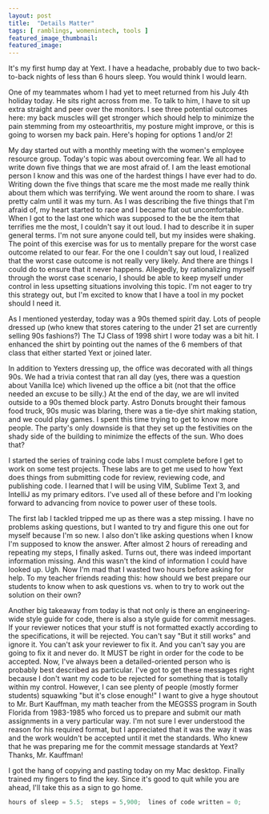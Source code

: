 ```yaml
---
layout: post
title:  "Details Matter"
tags: [ ramblings, womenintech, tools ]
featured_image_thumbnail:
featured_image: 
---
```

It's my first hump day at Yext.  I have a headache, probably due to two back-to-back nights of less than 6 hours sleep.  You would think I would learn.  

One of my teammates whom I had yet to meet returned from his July 4th holiday today.  He sits right across from me. To talk to him, I have to sit up extra straight and peer over the monitors.  I see three potential outcomes here:  my back muscles will get stronger which should help to minimize the pain stemming from my osteoarthritis, my posture might improve, or this is going to worsen my back pain.  Here's hoping for options 1 and/or 2!   

My day started out with a monthly meeting with the women's employee resource group.  Today's topic was about overcoming fear.  We all had to write down five things that we are most afraid of.  I am the least emotional person I know and this was one of the hardest things I have ever had to do.  Writing down the five things that scare me the most made me really think about them which was terrifying.  We went around the room to share.  I was pretty calm until it was my turn.  As I was describing the five things that I'm afraid of, my heart started to race and I became flat out uncomfortable.  When I got to the last one which was supposed to the be the item that terrifies me the most, I couldn't say it out loud.  I had to describe it in super general terms.  I'm not sure anyone could tell, but my insides were shaking.  The point of this exercise was for us to mentally prepare for the worst case outcome related to our fear.  For the one I couldn't say out loud, I realized that the worst case outcome is not really very likely.  And there are things I could do to ensure that it never happens.  Allegedly, by rationalizing myself through the worst case scenario, I should be able to keep myself under control in less upsetting situations involving this topic.  I'm not eager to try this strategy out, but I'm excited to know that I have a tool in my pocket should I need it.

As I mentioned yesterday, today was a 90s themed spirit day.  Lots of people dressed up (who knew that stores catering to the under 21 set are currently selling 90s fashions?)  The TJ Class of 1998 shirt I wore today was a bit hit.  I enhanced the shirt by pointing out the names of the 6 members of that class that either started Yext or joined later.  

In addition to Yexters dressing up, the office was decorated with all things 90s.  We had a trivia contest that ran all day (yes, there was a question about Vanilla Ice) which livened up the office a bit (not that the office needed an excuse to be silly.) At the end of the day, we are wll invited outside to a 90s themed block party. Astro Donuts brought their famous food truck, 90s music was blaring, there was a tie-dye shirt making station, and we could play games.  I spent this time trying to get to know more people.  The party's only downside is that they set up the festivities on the shady side of the building to minimize the effects of the sun.  Who does that?

I started the series of training code labs I must complete before I get to work on some test projects.  These labs are to get me used to how Yext does things from submitting code for review, reviewing code, and publishing code.  I learned that I will be using VIM, Sublime Text 3, and IntelliJ as my primary editors.  I've used all of these before and I'm looking forward to advancing from novice to power user of these tools.

The first lab I tackled tripped me up as there was a step missing.  I have no problems asking questions, but I wanted to try and figure this one out for myself because I'm so new. I also don't like asking questions when I know I'm supposed to know the answer.  After almost 2 hours of rereading and repeating my steps, I finally asked. Turns out, there was indeed important information missing.  And this wasn't the kind of information I could have looked up.  Ugh.  Now I'm mad that I wasted two hours before asking for help.  To my teacher friends reading this:  how should we best prepare our students to know when to ask questions vs. when to try to work out the solution on their own?   

Another big takeaway from today is that not only is there an engineering-wide style guide for code, there is also a style guide for commit messages.  If your reviewer notices that your stuff is not formatted exactly according to the specifications, it will be rejected.  You can't say "But it still works" and ignore it.  You can't ask your reviewer to fix it.  And you can't say you are going to fix it and never do.  It MUST be right in order for the code to be accepted.  Now,  I've always been a detailed-oriented person who is probably best described as particular. I've got to get these messages right because I don't want my code to be rejected for something that is totally within my control.  However, I can see plenty of people (mostly former students) squawking "but it's close enough!"  I want to give a hyge shoutout to Mr. Burt Kauffman, my math teacher from the MEGSSS program in South Florida from 1983-1985 who forced us to prepare and submit our math assignments in a very particular way.  I'm not sure I ever understood the reason for his required format, but I appreciated that it was the way it was and the work wouldn't be accepted until it met the standards.  Who knew that he was preparing me for the commit message standards at Yext?  Thanks, Mr. Kauffman!  

I got the hang of copying and pasting today on my Mac desktop.  Finally trained my fingers to find the <command> key.  Since it's good to quit while you are ahead, I'll take this as a sign to go home.  

```Java
hours of sleep = 5.5;  steps = 5,900;  lines of code written = 0;
```



